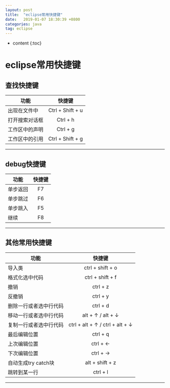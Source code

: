 ```yaml
---
layout: post
title:  "eclipse常用快捷键"
date:   2019-01-07 18:30:39 +0800
categories: java
tag: eclipse
---
```


* content
{:toc}


# eclipse常用快捷键 #

## 查找快捷键 ##

| 功能|快捷键 |
| -------- |:-----:|
| 出现在文件中 | Ctrl + Shift + u |
| 打开搜索对话框 | Ctrl + h |
| 工作区中的声明 | Ctrl + g |
| 工作区中的引用 | Ctrl + Shift + g |

----------


## debug快捷键 ##

| 功能|快捷键 |
| -------- |:-----:|
| 单步返回 | F7 |
| 单步跳过 | F6 |
| 单步跳入 | F5 |
| 继续 | F8  |

----------


## 其他常用快捷键 ##

| 功能|快捷键 |
| -------- |:-----:|
| 导入类 | ctrl + shift + o |
| 格式化选中代码 | ctrl + shift + f |
| 撤销 | ctrl + z |
| 反撤销 | ctrl + y |
| 删除一行或者选中行代码 | ctrl + d |
| 移动一行或者选中行代码 | alt + ↑ / alt + ↓ |
| 复制一行或者选中行代码 | ctrl + alt + ↑ / ctrl + alt + ↓ |
| 最后编辑位置 | ctrl + q |
| 上次编辑位置 | ctrl + ← |
| 下次编辑位置 | ctrl + → |
| 自动生成try catch块 | alt + shift + z |
| 跳转到某一行 | ctrl + l |

----------

